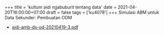 +++
title = 'kultum aidi ngabuburit tentang data'
date = 2021-04-20T16:00:00+07:00
draft = false
tags = ['ku4078']
+++
Simulasi ABM untuk Data Sekunder: Pembuatan ODM
<!--more-->

+ [aidi-amb-ds-od-20210419-3.pdf](https://zenodo.org/doi/10.5281/zenodo.4701236)
